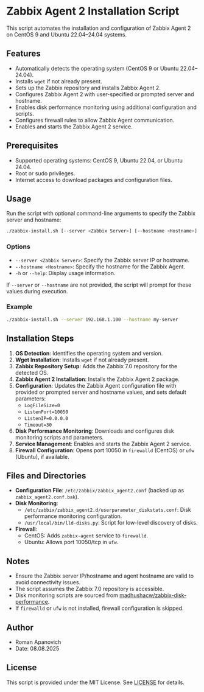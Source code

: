 # Zabbix Agent 2 Installation Script

This script automates the installation and configuration of Zabbix Agent 2 on CentOS 9 and Ubuntu 22.04–24.04 systems.

## Features
- Automatically detects the operating system (CentOS 9 or Ubuntu 22.04–24.04).
- Installs `wget` if not already present.
- Sets up the Zabbix repository and installs Zabbix Agent 2.
- Configures Zabbix Agent 2 with user-specified or prompted server and hostname.
- Enables disk performance monitoring using additional configuration and scripts.
- Configures firewall rules to allow Zabbix Agent communication.
- Enables and starts the Zabbix Agent 2 service.

## Prerequisites
- Supported operating systems: CentOS 9, Ubuntu 22.04, or Ubuntu 24.04.
- Root or sudo privileges.
- Internet access to download packages and configuration files.

## Usage
Run the script with optional command-line arguments to specify the Zabbix server and hostname:

```bash
./zabbix-install.sh [--server <Zabbix Server>] [--hostname <Hostname>]
```

### Options
- `--server <Zabbix Server>`: Specify the Zabbix server IP or hostname.
- `--hostname <Hostname>`: Specify the hostname for the Zabbix Agent.
- `-h` or `--help`: Display usage information.

If `--server` or `--hostname` are not provided, the script will prompt for these values during execution.

### Example
```bash
./zabbix-install.sh --server 192.168.1.100 --hostname my-server
```

## Installation Steps
1. **OS Detection**: Identifies the operating system and version.
2. **Wget Installation**: Installs `wget` if not already present.
3. **Zabbix Repository Setup**: Adds the Zabbix 7.0 repository for the detected OS.
4. **Zabbix Agent 2 Installation**: Installs the Zabbix Agent 2 package.
5. **Configuration**: Updates the Zabbix Agent configuration file with provided or prompted server and hostname values, and sets default parameters:
   - `LogFileSize=0`
   - `ListenPort=10050`
   - `ListenIP=0.0.0.0`
   - `Timeout=30`
6. **Disk Performance Monitoring**: Downloads and configures disk monitoring scripts and parameters.
7. **Service Management**: Enables and starts the Zabbix Agent 2 service.
8. **Firewall Configuration**: Opens port 10050 in `firewalld` (CentOS) or `ufw` (Ubuntu), if available.

## Files and Directories
- **Configuration File**: `/etc/zabbix/zabbix_agent2.conf` (backed up as `zabbix_agent2.conf.bak`).
- **Disk Monitoring**:
  - `/etc/zabbix/zabbix_agent2.d/userparameter_diskstats.conf`: Disk performance monitoring configuration.
  - `/usr/local/bin/lld-disks.py`: Script for low-level discovery of disks.
- **Firewall**:
  - CentOS: Adds `zabbix-agent` service to `firewalld`.
  - Ubuntu: Allows port 10050/tcp in `ufw`.

## Notes
- Ensure the Zabbix server IP/hostname and agent hostname are valid to avoid connectivity issues.
- The script assumes the Zabbix 7.0 repository is accessible.
- Disk monitoring scripts are sourced from [madhushacw/zabbix-disk-performance](https://github.com/madhushacw/zabbix-disk-performance).
- If `firewalld` or `ufw` is not installed, firewall configuration is skipped.

## Author
- Roman Apanovich
- Date: 08.08.2025

## License
This script is provided under the MIT License. See [LICENSE](LICENSE) for details.
